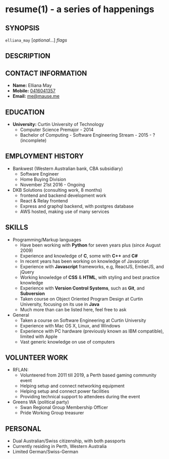 resume(1) - a series of happenings
==================================

## SYNOPSIS

`elliana_may` [<var>optional</var>...] <var>flags</var>

## DESCRIPTION

## CONTACT INFORMATION
 * __Name:__ Elliana May
 * __Mobile:__ [0416041357](tel:0061-416-041-357)
 * __Email:__ [me@mause.me](mailto:me+cv@mause.me)

## EDUCATION
 * __University:__ Curtin University of Technology
     - Computer Science Premajor - 2014
     - Bachelor of Computing - Software Engineering Stream - 2015 - ? (incomplete)

## EMPLOYMENT HISTORY
 * Bankwest (Western Australian bank, CBA subsidiary)
      - Software Engineer
      - Home Buying Division
      - November 21st 2016 - Ongoing
 * DKB Solutions (consulting work, 8 months)
      - frontend and backend development work
      - React & Relay frontend
      - Express and graphql backend, with postgres database
      - AWS hosted, making use of many services

## SKILLS

 * Programming/Markup languages
     - Have been working with **Python** for seven years plus (since August 2009)
     - Experience and knowledge of **C**, some with **C++** and **C#**
     - In recent years has been working on knowledge of Javascript
     - Experience with **Javascript** frameworks, e.g, ReactJS, EmberJS, and jQuery
     - Working knowledge of **CSS** &amp; **HTML**, with styling and best practice knowledge 
     - Experience with **Version Control Systems**, such as **Git**, and **Subversion**  
     - Taken course on Object Oriented Program Design at Curtin University, focusing on its use in **Java**
     - Much more than can be listed here, feel free to ask
 * General
     - Taken a course on Software Engineering at Curtin University
     - Experience with Mac OS X, Linux, and Windows
     - Experience with PC hardware (previously known as IBM compatible), limited with Apple
     - Vast generic knowledge on use of computers

## VOLUNTEER WORK
 * RFLAN:
     * Volunteered from 2011 till 2019, a Perth based gaming community event
     * Helping setup and connect networking equipment
     * Helping setup and connect power facilities
     * Providing technical support to attendees during the event
 * Greens WA (political party)
     * Swan Regional Group Membership Officer
     * Pride Working Group treasurer

## PERSONAL
 * Dual Australian/Swiss citizenship, with both passports
 * Currently residing in Perth, Western Australia
 * Limited German/Swiss-German
